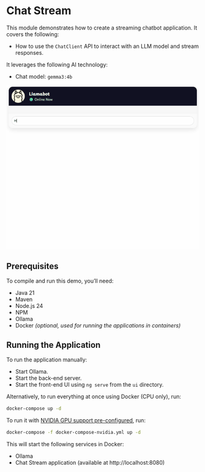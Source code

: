 # Chat Stream

This module demonstrates how to create a streaming chatbot application.
It covers the following:

- How to use the `ChatClient` API to interact with an LLM model and stream responses.

It leverages the following AI technology:

- Chat model: `gemma3:4b`

<img src=".readme/demo.gif" alt="Spring AI demo"/>

## Prerequisites

To compile and run this demo, you’ll need:

- Java 21
- Maven
- Node.js 24
- NPM
- Ollama
- Docker _(optional, used for running the applications in containers)_

## Running the Application

To run the application manually:

- Start Ollama.
- Start the back-end server.
- Start the front-end UI using `ng serve` from the `ui` directory.

Alternatively, to run everything at once using Docker (CPU only), run:

```bash
docker-compose up -d
```

To run it with [NVIDIA GPU support pre-configured](https://hub.docker.com/r/ollama/ollama#nvidia-gpu), run:

```bash
docker-compose -f docker-compose-nvidia.yml up -d
```


This will start the following services in Docker:

- Ollama
- Chat Stream application (available at http://localhost:8080)

